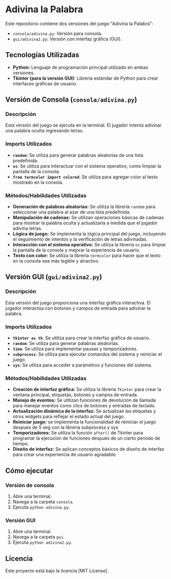 # Adivina la Palabra

Este repositorio contiene dos versiones del juego "Adivina la Palabra":

* `consola/adivina.py`: Versión para consola.
* `gui/adivina2.py`: Versión con interfaz gráfica (GUI).

## Tecnologías Utilizadas

* **Python:** Lenguaje de programación principal utilizado en ambas versiones.
* **Tkinter (para la versión GUI):** Librería estándar de Python para crear interfaces gráficas de usuario.

## Versión de Consola (`consola/adivina.py`)

### Descripción

Esta versión del juego se ejecuta en la terminal. El jugador intenta adivinar una palabra oculta ingresando letras.

### Imports Utilizados

* **`random`**: Se utiliza para generar palabras aleatorias de una lista predefinida.
* **`os`**: Se utiliza para interactuar con el sistema operativo, como limpiar la pantalla de la consola.
* **`from termcolor import colored`**: Se utiliza para agregar color al texto mostrado en la consola.

### Métodos/Habilidades Utilizadas

* **Generación de palabras aleatorias:** Se utiliza la librería `random` para seleccionar una palabra al azar de una lista predefinida.
* **Manipulación de cadenas:** Se utilizan operaciones básicas de cadenas para mostrar la palabra oculta y actualizarla a medida que el jugador adivina letras.
* **Lógica de juego:** Se implementa la lógica principal del juego, incluyendo el seguimiento de intentos y la verificación de letras adivinadas.
* **Interacción con el sistema operativo:** Se utiliza la librería `os` para limpiar la pantalla de la consola y mejorar la experiencia de usuario.
* **Texto con color:** Se utiliza la librería `termcolor` para hacer que el texto en la consola sea más legible y atractivo.

## Versión GUI (`gui/adivina2.py`)

### Descripción

Esta versión del juego proporciona una interfaz gráfica interactiva. El jugador interactúa con botones y campos de entrada para adivinar la palabra.

### Imports Utilizados

* **`tkinter as tk`**: Se utiliza para crear la interfaz gráfica de usuario.
* **`random`**: Se utiliza para generar palabras aleatorias.
* **`time`**: Se utiliza para implementar pausas y temporizadores.
* **`subprocess`**: Se utiliza para ejecutar comandos del sistema y reiniciar el juego.
* **`sys`**: Se utiliza para acceder a parámetros y funciones del sistema.

### Métodos/Habilidades Utilizadas

* **Creación de interfaz gráfica:** Se utiliza la librería `Tkinter` para crear la ventana principal, etiquetas, botones y campos de entrada.
* **Manejo de eventos:** Se utilizan funciones de devolución de llamada para manejar eventos como clics de botones y entradas de teclado.
* **Actualización dinámica de la interfaz:** Se actualizan las etiquetas y otros widgets para reflejar el estado actual del juego.
* **Reiniciar juego:** se implementa la funcionalidad de reiniciar el juego despues de 5 seg con la libreria subprocess y sys
* **Temporizadores:** Se utiliza la función `after()` de Tkinter para programar la ejecución de funciones después de un cierto período de tiempo.
* **Diseño de interfaz:** Se aplican conceptos básicos de diseño de interfaz para crear una experiencia de usuario agradable.

## Cómo ejecutar

### Versión de consola

1.  Abre una terminal.
2.  Navega a la carpeta `consola`.
3.  Ejecuta `python adivina.py`.

### Versión GUI

1.  Abre una terminal.
2.  Navega a la carpeta `gui`.
3.  Ejecuta `python adivina2.py`.

## Licencia

Este proyecto está bajo la licencia [MIT License].